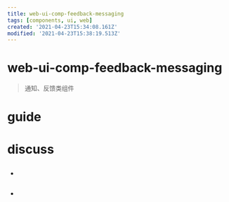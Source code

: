 ```yaml
---
title: web-ui-comp-feedback-messaging
tags: [components, ui, web]
created: '2021-04-23T15:34:08.161Z'
modified: '2021-04-23T15:38:19.513Z'
---
```


# web-ui-comp-feedback-messaging

> 通知、反馈类组件

# guide

# discuss

- ## 

- ## 
